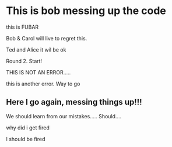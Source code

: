 # This is bob messing up the code

this is FUBAR

Bob & Carol will live to regret this.

Ted and Alice it wil be ok

Round 2. Start!

THIS IS NOT AN ERROR.....


this is another error. Way to go

## Here I go again, messing things up!!!

We should learn from our mistakes..... Should....


why did i get fired

I should be fired


